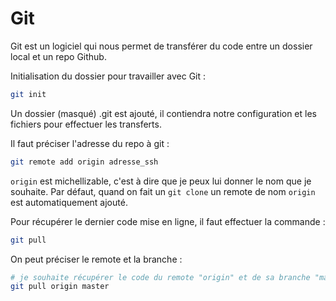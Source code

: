 # Git

Git est un logiciel qui nous permet de transférer du code entre un dossier local et un repo Github.

Initialisation du dossier pour travailler avec Git :

```bash
git init
```

Un dossier (masqué) .git est ajouté, il contiendra notre configuration et les fichiers pour effectuer les transferts.

Il faut préciser l'adresse du repo à git :

```bash
git remote add origin adresse_ssh
```

`origin` est michellizable, c'est à dire que je peux lui donner le nom que je souhaite. Par défaut, quand on fait un `git clone` un remote de nom `origin` est automatiquement ajouté.

Pour récupérer le dernier code mise en ligne, il faut effectuer la commande :

```bash
git pull
```

On peut préciser le remote et la branche :

```bash
# je souhaite récupérer le code du remote "origin" et de sa branche "master"
git pull origin master
```

